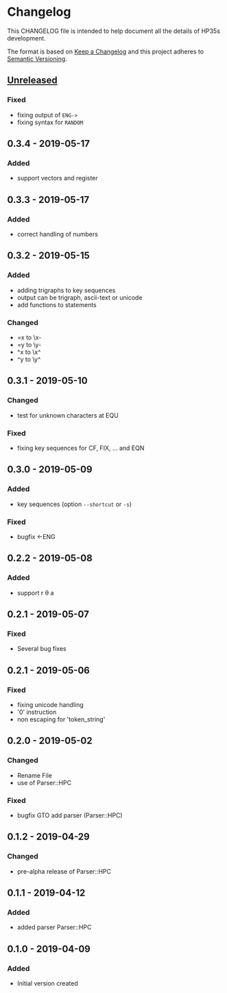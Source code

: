 # Changelog
This CHANGELOG file is intended to help document all the details of HP35s development.

The format is based on [Keep a Changelog](http://keepachangelog.com/en/1.0.0/)
and this project adheres to [Semantic Versioning](http://semver.org/spec/v2.0.0.html).

## [Unreleased]

### Fixed
- fixing output of `ENG->`
- fixing syntax for `RANDOM`

## 0.3.4 - 2019-05-17
### Added
- support vectors and register

## 0.3.3 - 2019-05-17
### Added
- correct handling of numbers

## 0.3.2 - 2019-05-15
### Added
- adding trigraphs to key sequences
- output can be trigraph, ascii-text or unicode
- add functions to statements

### Changed
- \=x to \x-
- \=y to \y-
- \^x to \x^
- \^y to \y^

## 0.3.1 - 2019-05-10
### Changed
- test for unknown characters at EQU

### Fixed
- fixing key sequences for CF, FIX, ... and EQN

## 0.3.0 - 2019-05-09
### Added
- key sequences (option `--shortcut` or `-s`)

### Fixed
- bugfix <-ENG

## 0.2.2 - 2019-05-08
### Added
- support r &theta; a

## 0.2.1 - 2019-05-07
### Fixed
- Several bug fixes

## 0.2.1 - 2019-05-06
### Fixed
- fixing unicode handling
- '0' instruction
- non escaping for 'token_string'

## 0.2.0 - 2019-05-02
### Changed
- Rename File
- use of Parser::HPC

### Fixed
- bugfix GTO add parser (Parser::HPC)

## 0.1.2 - 2019-04-29
### Changed
- pre-alpha release of Parser::HPC

## 0.1.1 - 2019-04-12
### Added
- added parser Parser::HPC

## 0.1.0 - 2019-04-09
### Added
- Initial version created

[Unreleased]: https://github.com/brickpool/hp35s/compare/v0.3.4...HEAD
